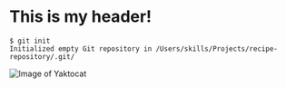 # This is my header!

```
$ git init
Initialized empty Git repository in /Users/skills/Projects/recipe-repository/.git/
```

![Image of Yaktocat](https://github.com/michael-bruce/skills-communicate-using-markdown/assets/62772000/3c2786e3-18eb-454b-a30c-e1df013ea186)
